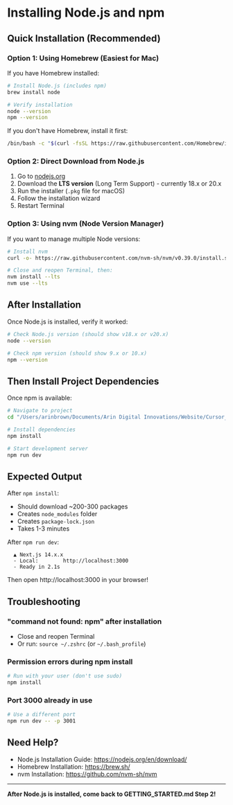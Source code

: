 # Installing Node.js and npm

## Quick Installation (Recommended)

### Option 1: Using Homebrew (Easiest for Mac)

If you have Homebrew installed:

```bash
# Install Node.js (includes npm)
brew install node

# Verify installation
node --version
npm --version
```

If you don't have Homebrew, install it first:

```bash
/bin/bash -c "$(curl -fsSL https://raw.githubusercontent.com/Homebrew/install/HEAD/install.sh)"
```

### Option 2: Direct Download from Node.js

1. Go to [nodejs.org](https://nodejs.org)
2. Download the **LTS version** (Long Term Support) - currently 18.x or 20.x
3. Run the installer (`.pkg` file for macOS)
4. Follow the installation wizard
5. Restart Terminal

### Option 3: Using nvm (Node Version Manager)

If you want to manage multiple Node versions:

```bash
# Install nvm
curl -o- https://raw.githubusercontent.com/nvm-sh/nvm/v0.39.0/install.sh | bash

# Close and reopen Terminal, then:
nvm install --lts
nvm use --lts
```

## After Installation

Once Node.js is installed, verify it worked:

```bash
# Check Node.js version (should show v18.x or v20.x)
node --version

# Check npm version (should show 9.x or 10.x)
npm --version
```

## Then Install Project Dependencies

Once npm is available:

```bash
# Navigate to project
cd "/Users/arinbrown/Documents/Arin Digital Innovations/Website/Cursor_ADI"

# Install dependencies
npm install

# Start development server
npm run dev
```

## Expected Output

After `npm install`:
- Should download ~200-300 packages
- Creates `node_modules` folder
- Creates `package-lock.json`
- Takes 1-3 minutes

After `npm run dev`:
```
  ▲ Next.js 14.x.x
  - Local:        http://localhost:3000
  - Ready in 2.1s
```

Then open http://localhost:3000 in your browser!

## Troubleshooting

### "command not found: npm" after installation
- Close and reopen Terminal
- Or run: `source ~/.zshrc` (or `~/.bash_profile`)

### Permission errors during npm install
```bash
# Run with your user (don't use sudo)
npm install
```

### Port 3000 already in use
```bash
# Use a different port
npm run dev -- -p 3001
```

## Need Help?

- Node.js Installation Guide: https://nodejs.org/en/download/
- Homebrew Installation: https://brew.sh/
- nvm Installation: https://github.com/nvm-sh/nvm

---

**After Node.js is installed, come back to GETTING_STARTED.md Step 2!**

